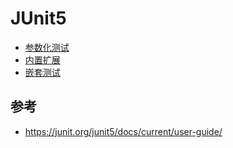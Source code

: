 # JUnit5

- [参数化测试](./parameterized_test.md)
- [内置扩展](built-in-extensions.md)
- [嵌套测试](./nested_tests.md)

## 参考

- https://junit.org/junit5/docs/current/user-guide/